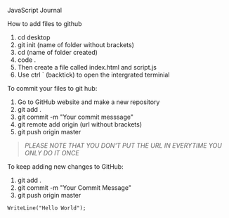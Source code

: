 JavaScript Journal

How to add files to github
1. cd desktop
2. git init (name of folder without brackets)
3. cd (name of folder created)
4. code .
5. Then create a file called index.html and script.js
6. Use ctrl ` (backtick) to open the intergrated terminial

To commit your files to git hub:
1. Go to GitHub website and make a new repository
2. git add .
3. git commit -m "Your commit messsage"
4. git remote add origin (url without brackets)
5. git push origin master

>*PLEASE NOTE THAT YOU DON'T PUT THE URL IN EVERYTIME YOU ONLY DO IT ONCE*

To keep adding new changes to GitHub:
1. git add .
2. git commit -m "Your Commit Message"
3. git push origin master

```
WriteLine("Hello World");
```